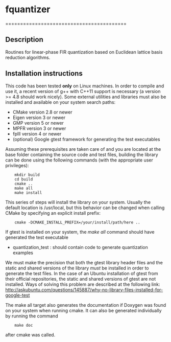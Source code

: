 # fquantizer
=========================================

## Description ##
Routines for linear-phase FIR quantization based on Euclidean lattice basis reduction algorithms.

## Installation instructions ##
This code has been tested **only** on Linux machines. In order to compile and use it, a recent version of g++ with
C++11 support is necessary (a version >= 4.8 should work nicely). Some external utilities and libraries must also be
installed and available on your system search paths:
* CMake version 2.8 or newer
* Eigen version 3 or newer
* GMP version 5 or newer
* MPFR version 3 or newer
* fplll version 4 or newer
* (optional) Google gtest framework for generating the test executables


Assuming these prerequisites are taken care of and you are located at the base folder containing the source code and
test files, building the library can be done using the following commands (with the appropriate user privileges):

        mkdir build
        cd build
        cmake ..
        make all
        make install

This series of steps will install the library on your system. Usually the default location is /usr/local, but this
behavior can be changed when calling CMake by specifying an explicit install prefix:

        cmake -DCMAKE_INSTALL_PREFIX=/your/install/path/here ..

If gtest is installed on your system, the *make all* command should have generated the test executable
* quantization_test : should contain code to generate quantization examples


We must make the precision that both the gtest library header files and the static and shared versions of the library
*must* be installed in order to generate the test files. In the case of an Ubuntu installation of gtest from their
official repositories, the static and shared versions of gtest are not installed. Ways of solving this problem are
described at the following link: http://askubuntu.com/questions/145887/why-no-library-files-installed-for-google-test


The make all target also generates the documentation if Doxygen was found on your system when running cmake. It can also
be generated individually by running the command

        make doc

after cmake was called.
